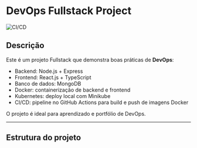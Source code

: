 # DevOps Fullstack Project

![CI/CD](https://github.com/caique-oliveira/devops-fullstack-project/actions/workflows/ci-cd.yml/badge.svg)

## Descrição

Este é um projeto Fullstack que demonstra boas práticas de **DevOps**:

- Backend: Node.js + Express
- Frontend: React.js + TypeScript
- Banco de dados: MongoDB
- Docker: containerização de backend e frontend
- Kubernetes: deploy local com Minikube
- CI/CD: pipeline no GitHub Actions para build e push de imagens Docker

O projeto é ideal para aprendizado e portfólio de DevOps.

---

## Estrutura do projeto

